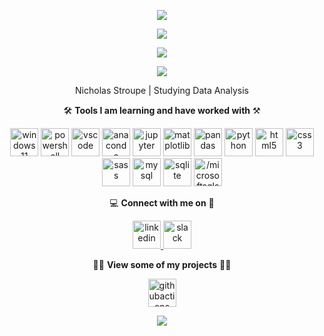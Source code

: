 

<!--
**data-nik/data-nik** is a ✨ _special_ ✨ repository because its `README.md` (this file) appears on your GitHub profile.
-->
<p align="center"> 
<img src="https://capsule-render.vercel.app/api?type=waving&color=timeGradient&height=150&section=header" />
</p>

<p align="center">
<img src="https://capsule-render.vercel.app/api?type=venom&color=timeGradient&height=300&section=header&text=%20🧙‍♀️%20Welcome,%20Web%20Wizards%20🧙‍♂️%20&fontSize=55&fontColor=999999" />
</p> 



<p align="center"> 
<img src="https://capsule-render.vercel.app/api?type=waving&color=timeGradient&height=125&section=footer" />
</p>
<p align="center"> 
<img src="https://capsule-render.vercel.app/api?type=waving&color=timeGradient&height=125&section=header" />
</p>



<p align="center">
 Nicholas Stroupe | Studying Data Analysis
</p>


<p align="center">
🛠️  <b>Tools I am learning and have worked with</b>  ⚒️
</p>
<p align="center">
<img src="https://cdn.jsdelivr.net/gh/devicons/devicon/icons/windows11/windows11-original.svg" alt="windows11" width="45" height="45"/>
<img src="https://cdn.jsdelivr.net/gh/devicons/devicon@latest/icons/powershell/powershell-original.svg" alt="powershell" width="45" height="45"/>
<img src="https://cdn.jsdelivr.net/gh/devicons/devicon/icons/vscode/vscode-original.svg" alt="vscode" width="45" height="45"/>
<img src="https://cdn.jsdelivr.net/gh/devicons/devicon/icons/anaconda/anaconda-original.svg" alt="anaconda" width="45" height="45"/>
<img src="https://cdn.jsdelivr.net/gh/devicons/devicon/icons/jupyter/jupyter-original-wordmark.svg" alt="jupyter" width="45" height="45"/>
<img src="https://cdn.jsdelivr.net/gh/devicons/devicon@latest/icons/matplotlib/matplotlib-original.svg" alt="matplotlib" width="45" height="45"/>
<img src="https://cdn.jsdelivr.net/gh/devicons/devicon/icons/pandas/pandas-original.svg" alt="pandas" width="45" height="45"/>
<img src="https://cdn.jsdelivr.net/gh/devicons/devicon/icons/python/python-original.svg" alt="python" width="45" height="45"/>
<img src="https://cdn.jsdelivr.net/gh/devicons/devicon/icons/html5/html5-original.svg" alt="html5" width="45" height="45"/>
<img src="https://cdn.jsdelivr.net/gh/devicons/devicon/icons/css3/css3-original.svg" alt="css3" width="45" height="45"/>
<img src="https://cdn.jsdelivr.net/gh/devicons/devicon/icons/sass/sass-original.svg" alt="sass" width="45" height="45"/>
<img src="https://cdn.jsdelivr.net/gh/devicons/devicon/icons/mysql/mysql-original-wordmark.svg" alt="mysql" width="45" height="45"/>
<img src="https://cdn.jsdelivr.net/gh/devicons/devicon/icons/sqlite/sqlite-original-wordmark.svg" alt="sqlite" width="45" height="45"/>
<img src="https://cdn.jsdelivr.net/gh/devicons/devicon/icons//microsoftsqlserver//microsoftsqlserver-plain-wordmark.svg" alt="/microsoftsqlserver" width="45" height="45" />
</p>



<p align="center">
💻  <b>Connect with me on</b>  📱
</p>
<p align="center">
<a href="https://www.linkedin.com/in/nicholas-s-87834b29b/" target="blank">
<img src="https://cdn.jsdelivr.net/gh/devicons/devicon/icons/linkedin/linkedin-original.svg" alt="linkedin" width="45" height="45"/>
</a>
<img src="https://cdn.jsdelivr.net/gh/devicons/devicon/icons/slack/slack-original.svg" alt="slack" width="45" height="45"/>
</p>



<p align="center">
👨‍🔧  <b>View some of my projects</b>  👨‍💻
</p>
<p align="center">
<a href="https://data-nik.github.io/" target="blank">
<img src="https://cdn.jsdelivr.net/gh/devicons/devicon@latest/icons/githubactions/githubactions-original.svg" alt="githubactions" width="45" height="45"/>
</p>

<p align="center"> 
<img src="https://capsule-render.vercel.app/api?type=waving&color=timeGradient&height=150&section=footer" />
</p>
